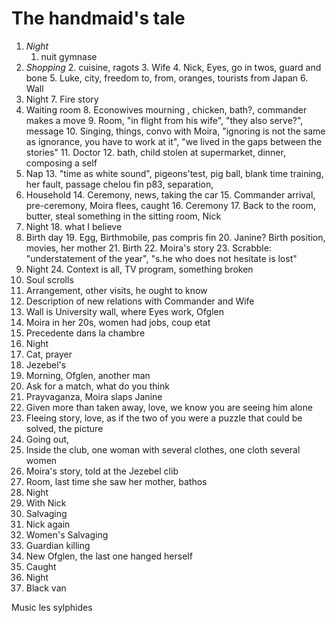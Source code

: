 # The handmaid's tale

1. *Night*
   1. nuit gymnase
2. *Shopping*
   2. cuisine, ragots
   3. Wife
   4. Nick, Eyes, go in twos, guard and bone
   5. Luke, city, freedom to, from, oranges,
  tourists from Japan
   6. Wall
3. Night
   7. Fire story
4. Waiting room
   8. Econowives mourning , chicken, bath?, commander makes a move
   9. Room, "in flight from his wife", "they also serve?", message
   10. Singing, things, convo with Moira, "ignoring is not the same as ignorance, you have to work at it", "we lived in the gaps between the stories"
   11. Doctor
   12. bath, child stolen at supermarket, dinner, composing a self
5. Nap
   13. "time as white sound", pigeons'test, pig ball, blank time training, her fault, passage chelou fin p83, separation, 
6. Household 
   14. Ceremony, news, taking the car
   15. Commander arrival, pre-ceremony, Moira flees, caught
   16. Ceremony 
   17. Back to the room, butter, steal something in the sitting room, Nick
7. Night
   18. what I believe
8. Birth day
   19. Egg, Birthmobile, pas compris fin
   20. Janine? Birth position, movies, her mother
   21. Birth
   22. Moira's story
   23. Scrabble: "understatement of the year", "s.he who does not hesitate is lost"
9. Night
   24. Context is all, TV program, something broken
10. Soul scrolls
   25. Arrangement, other visits, he ought to know
   26. Description of new relations with Commander and Wife
   27. Wall is University wall, where Eyes work, Ofglen
   28. Moira in her 20s, women had jobs, coup etat
   29. Precedente dans la chambre 
11. Night
   30. Cat, prayer
12. Jezebel's
   31. Morning, Ofglen, another man
   32. Ask for a match, what do you think
   33. Prayvaganza, Moira slaps Janine
   34. Given more than taken away, love, we know you are seeing him alone
   35. Fleeing story, love, as if the two of you were a puzzle that could be solved, the picture
   36. Going out,
   37. Inside the club, one woman with several clothes, one cloth several women
   38. Moira's story, told at the Jezebel clib
   39. Room, last time she saw her mother, bathos
13. Night
   40. With Nick
14. Salvaging 
   41. Nick again
   42. Women's Salvaging
   43. Guardian killing
   44. New Ofglen, the last one hanged herself
   45. Caught
15. Night
   46. Black van

Music les sylphides
